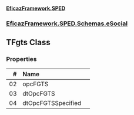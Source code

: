#### [EficazFramework.SPED](EficazFrameworkSPED.md 'EficazFramework SPED')
### [EficazFramework.SPED.Schemas.eSocial](EficazFramework.SPED.Schemas.eSocial.md 'EficazFramework.SPED.Schemas.eSocial')

## TFgts Class
### Properties

| # | Name | |
| ---: | :--- | :--- |
| 02 | opcFGTS |  |
| 03 | dtOpcFGTS |  |
| 04 | dtOpcFGTSSpecified |  |
